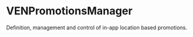 VENPromotionsManager
====================

Definition, management and control of in-app location based promotions.
